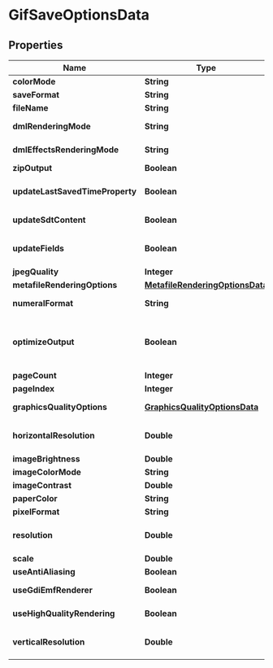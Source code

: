 
# GifSaveOptionsData

## Properties
Name | Type | Description | Notes
------------ | ------------- | ------------- | -------------
**colorMode** | **String** | Gets or sets a value determining how colors are rendered. { Normal | Grayscale} |  [optional]
**saveFormat** | **String** | format of save |  [optional]
**fileName** | **String** | name of destination file |  [optional]
**dmlRenderingMode** | **String** | Gets or sets a value determining how DrawingML shapes are rendered. { Fallback | DrawingML } |  [optional]
**dmlEffectsRenderingMode** | **String** | Gets or sets a value determining how DrawingML effects are rendered. { Simplified | None | Fine } |  [optional]
**zipOutput** | **Boolean** | Controls zip output or not. Default value is false. |  [optional]
**updateLastSavedTimeProperty** | **Boolean** | Gets or sets a value determining whether the Aspose.Words.Properties.BuiltInDocumentProperties.LastSavedTime property is updated before saving. |  [optional]
**updateSdtContent** | **Boolean** | Gets or sets value determining whether content of  is updated before saving. |  [optional]
**updateFields** | **Boolean** | Gets or sets a value determining if fields should be updated before saving the document to a fixed page format. Default value for this property is true |  [optional]
**jpegQuality** | **Integer** | Determines the quality of the JPEG images inside PDF document. |  [optional]
**metafileRenderingOptions** | [**MetafileRenderingOptionsData**](MetafileRenderingOptionsData.md) | Allows to specify metafile rendering options. |  [optional]
**numeralFormat** | **String** | Indicates the symbol set that is used to represent numbers while rendering to fixed page formats |  [optional]
**optimizeOutput** | **Boolean** | Flag indicates whether it is required to optimize output of XPS.  If this flag is set redundant nested canvases and empty canvases are removed, also neighbor glyphs with the same formatting are concatenated.  Note: The accuracy of the content display may be affected if this property is set to true.  Default is false. |  [optional]
**pageCount** | **Integer** | Determines number of pages to render |  [optional]
**pageIndex** | **Integer** | Determines 0-based index of the first page to render |  [optional]
**graphicsQualityOptions** | [**GraphicsQualityOptionsData**](GraphicsQualityOptionsData.md) | Allows to specify additional System.Drawing.Graphics quality options. |  [optional]
**horizontalResolution** | **Double** | Gets or sets the horizontal resolution for the generated images, in dots per inch.  This property has effect only when saving to raster image formats. The default value is 96. |  [optional]
**imageBrightness** | **Double** | Brightness of image |  [optional]
**imageColorMode** | **String** | Color mode of image |  [optional]
**imageContrast** | **Double** | Contrast of image |  [optional]
**paperColor** | **String** | Background (paper) color of image |  [optional]
**pixelFormat** | **String** | Pixel format of image |  [optional]
**resolution** | **Double** | Sets both horizontal and vertical resolution for the generated images, in dots per inch.  This property has effect only when saving to raster image formats. The default value is 96. |  [optional]
**scale** | **Double** | Zoom factor of image |  [optional]
**useAntiAliasing** | **Boolean** | Determine whether or not to use anti-aliasing for rendering |  [optional]
**useGdiEmfRenderer** | **Boolean** | Gets or sets a value determining whether to use GDI+ or Aspose.Words metafile renderer when saving to EMF. |  [optional]
**useHighQualityRendering** | **Boolean** | Determine whether or not to use high quality (i.e. slow) rendering algorithms |  [optional]
**verticalResolution** | **Double** | Gets or sets the vertical resolution for the generated images, in dots per inch.  This property has effect only when saving to raster image formats. The default value is 96. |  [optional]



